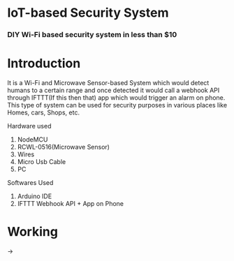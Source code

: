 # IoT-based Security System
### DIY Wi-Fi based security system in less than $10

# Introduction
It is a Wi-Fi and Microwave Sensor-based System which would detect humans to a certain range and once detected it would call a webhook API through IFTTT(If this then that) app which would trigger an alarm on phone. This type of system can be used for security purposes in various places like Homes, cars, Shops, etc.

Hardware used
1. NodeMCU
2. RCWL-0516(Microwave Sensor)
3. Wires
4. Micro Usb Cable
5. PC

Softwares Used
1. Arduino IDE
2. IFTTT Webhook API + App on Phone

# Working
->



